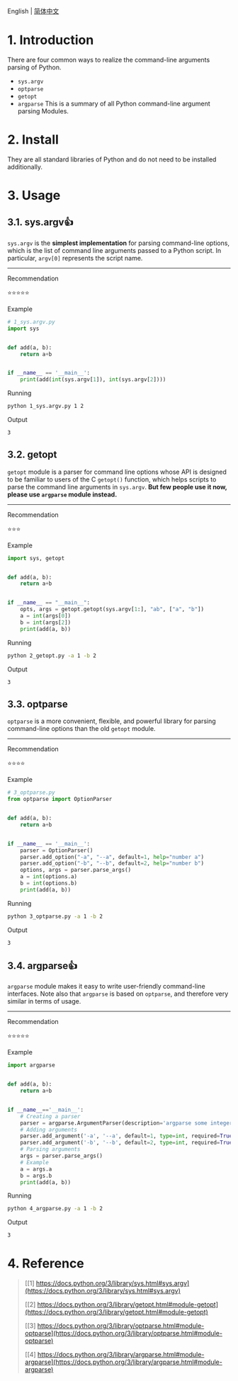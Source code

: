 English | [简体中文](/README.zh.md)
# 1. Introduction
There are four common ways to realize the command-line arguments parsing of Python.
- `sys.argv`
- `optparse`
- `getopt`
- `argparse`
This is a summary of all Python command-line argument parsing Modules.
# 2. Install
They are all standard libraries of Python and do not need to be installed additionally.
# 3. Usage
## 3.1. sys.argv👍
`sys.argv` is the **simplest implementation** for parsing command-line options, which is the list of command line arguments passed to a Python script. In particular, `argv[0]` represents the script name.

---
Recommendation

⭐⭐⭐⭐⭐

Example
```python
# 1_sys.argv.py
import sys


def add(a, b):
    return a+b


if __name__ == '__main__':
    print(add(int(sys.argv[1]), int(sys.argv[2])))
```
Running
```bash
python 1_sys.argv.py 1 2
```
Output
```bash
3
```
## 3.2. getopt
`getopt` module is a parser for command line options whose API is designed to be familiar to users of the C `getopt()` function, which helps scripts to parse the command line arguments in `sys.argv`. **But few people use it now, please use `argparse` module instead.**

---
Recommendation

⭐⭐⭐

Example
```python
import sys, getopt


def add(a, b):
    return a+b


if __name__ == "__main__":
    opts, args = getopt.getopt(sys.argv[1:], "ab", ["a", "b"])
    a = int(args[0])
    b = int(args[2])
    print(add(a, b))
```
Running
```bash
python 2_getopt.py -a 1 -b 2
```
Output
```bash
3
```
## 3.3. optparse
`optparse` is a more convenient, flexible, and powerful library for parsing command-line options than the old `getopt` module.

---
Recommendation

⭐⭐⭐⭐

Example
```python
# 3_optparse.py
from optparse import OptionParser


def add(a, b):
    return a+b


if __name__ == '__main__':
    parser = OptionParser()
    parser.add_option("-a", "--a", default=1, help="number a")
    parser.add_option("-b", "--b", default=2, help="number b")
    options, args = parser.parse_args()
    a = int(options.a)
    b = int(options.b)
    print(add(a, b))
```
Running
```bash
python 3_optparse.py -a 1 -b 2
```
Output
```bash
3
```
## 3.4. argparse👍
`argparse` module makes it easy to write user-friendly command-line interfaces. Note also that `argparse` is based on `optparse`, and therefore very similar in terms of usage.

---
Recommendation

⭐⭐⭐⭐⭐

Example
```python
import argparse


def add(a, b):
    return a+b


if __name__=='__main__':
    # Creating a parser
    parser = argparse.ArgumentParser(description='argparse some integers.')
    # Adding arguments
    parser.add_argument('-a', '--a', default=1, type=int, required=True, help='number a')
    parser.add_argument('-b', '--b', default=2, type=int, required=True, help='number b')
    # Parsing arguments
    args = parser.parse_args()
    # Example
    a = args.a
    b = args.b
    print(add(a, b))
```
Running
```bash
python 4_argparse.py -a 1 -b 2
```
Output
```bash
3
```
# 4. Reference
> [[1] https://docs.python.org/3/library/sys.html#sys.argv](https://docs.python.org/3/library/sys.html#sys.argv)
> 
> [[2] https://docs.python.org/3/library/getopt.html#module-getopt](https://docs.python.org/3/library/getopt.html#module-getopt)
>
> [[3] https://docs.python.org/3/library/optparse.html#module-optparse](https://docs.python.org/3/library/optparse.html#module-optparse)
>
> [[4] https://docs.python.org/3/library/argparse.html#module-argparse](https://docs.python.org/3/library/argparse.html#module-argparse)
